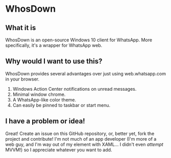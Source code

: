 # WhosDown

## What it is

WhosDown is an open-source Windows 10 client for WhatsApp.  More specifically, it's a wrapper for WhatsApp web.

## Why would I want to use this?

WhosDown provides several advantages over just using web.whatsapp.com in your browser.

1. Windows Action Center notifications on unread messages.
2. Minimal window chrome.
3. A WhatsApp-like color theme.
4. Can easily be pinned to taskbar or start menu.

## I have a problem or idea!

Great!  Create an issue on this GitHub repository, or, better yet, fork the project and contribute!  I'm not much of an app developer (I'm more of a web guy, and I'm way out of my element with XAML...  I didn't even *attempt* MVVM!) so I appreciate whatever you want to add.
